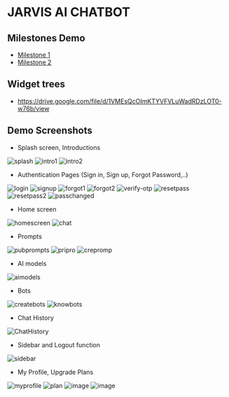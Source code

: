 # JARVIS AI CHATBOT

## Milestones Demo
- [Milestone 1](https://youtu.be/dkhWrtpB5jY)
- [Milestone 2](https://youtu.be/kf6mt3OGfG0)

## Widget trees
- https://drive.google.com/file/d/1VMEsQcOImKTYVFVLuWadRDzLOT0-w76b/view
## Demo Screenshots
- Splash screen, Introductions

![splash](https://github.com/user-attachments/assets/e8757cc7-0c21-42c6-a9fc-d3d81db70293)
![intro1](https://github.com/user-attachments/assets/28630477-4846-467e-96cd-932a2010ed50)
![intro2](https://github.com/user-attachments/assets/769a8bdd-cac9-47ac-88f2-ffdd540481a5)
- Authentication Pages (Sign in, Sign up, Forgot Password,..)

![login](https://github.com/user-attachments/assets/3f23d3ed-717b-492f-b610-598a4f15b245)
![signup](https://github.com/user-attachments/assets/1013d17e-05e7-4bcb-8dd3-9a39d752e7a6)
![forgot1](https://github.com/user-attachments/assets/e6f267dc-146b-4320-9391-3ccbfb1dbfae)
![forgot2](https://github.com/user-attachments/assets/1817aac3-b88b-4ad0-9b21-36906b424c2f)
![verify-otp](https://github.com/user-attachments/assets/26d3436f-52b2-4ee8-8b66-490a40878206)
![resetpass](https://github.com/user-attachments/assets/0bb269df-643d-480a-a3b3-14945752611e)
![resetpass2](https://github.com/user-attachments/assets/343325d1-5096-4ce5-bafe-592b63bfa5e5)
![passchanged](https://github.com/user-attachments/assets/06851bce-c344-4839-a518-1010ee88f53d)
- Home screen

![homescreen](https://github.com/user-attachments/assets/dbcc85b1-3b02-4760-8d50-aafe2a39b8a6)
![chat](https://github.com/user-attachments/assets/241d70f8-96c3-46ef-ace6-d234ce67f067)
- Prompts

![pubprompts](https://github.com/user-attachments/assets/fbd9ea96-80be-4537-81e8-ef91a2fcb416)
![pripro](https://github.com/user-attachments/assets/948aea06-2a5e-4b14-b3e0-c6582d92a328)
![crepromp](https://github.com/user-attachments/assets/2ad58c3a-64ec-4bfb-955c-e3fda6de6092)
- AI models

![aimodels](https://github.com/user-attachments/assets/23087336-1cec-4a5e-af4f-9076b6d38480)
- Bots

![createbots](https://github.com/user-attachments/assets/728643ee-a8ea-409c-9095-decc610219b5)
![knowbots](https://github.com/user-attachments/assets/eb38b03e-4b6c-4293-ab1d-6e4b471be1e5)
- Chat History

![ChatHistory](https://github.com/user-attachments/assets/07d0286a-f9f8-4a62-a4db-b651f864fe6c)
- Sidebar and Logout function

![sidebar](https://github.com/user-attachments/assets/843d9270-1db1-454d-beed-c2c85c0833b8)
- My Profile, Upgrade Plans

![myprofile](https://github.com/user-attachments/assets/3a73071a-9753-4a19-8bf8-de5faeda399c)
![plan](https://github.com/user-attachments/assets/037db5bb-3aa4-4840-92d2-e03ebeb83318)
![image](https://github.com/user-attachments/assets/214ae8e1-0515-403a-a4da-d9c9489792bf)
![image](https://github.com/user-attachments/assets/c3001ae8-e6d1-42f2-ac04-0e9c05ff1ac8)



